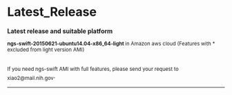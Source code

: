 # Latest_Release
<b>Latest release and suitable platform</b>

<sub><b>ngs-swift-20150621-ubuntu14.04-x86_64-light </b> in Amazon aws cloud  (Features with * excluded from light version AMI) </b></sub>

<br />
<sub>If you need ngs-swift AMI with full features, please send your request to xiao2@mail.nih.gov</sub>.

************************************************************************************************
